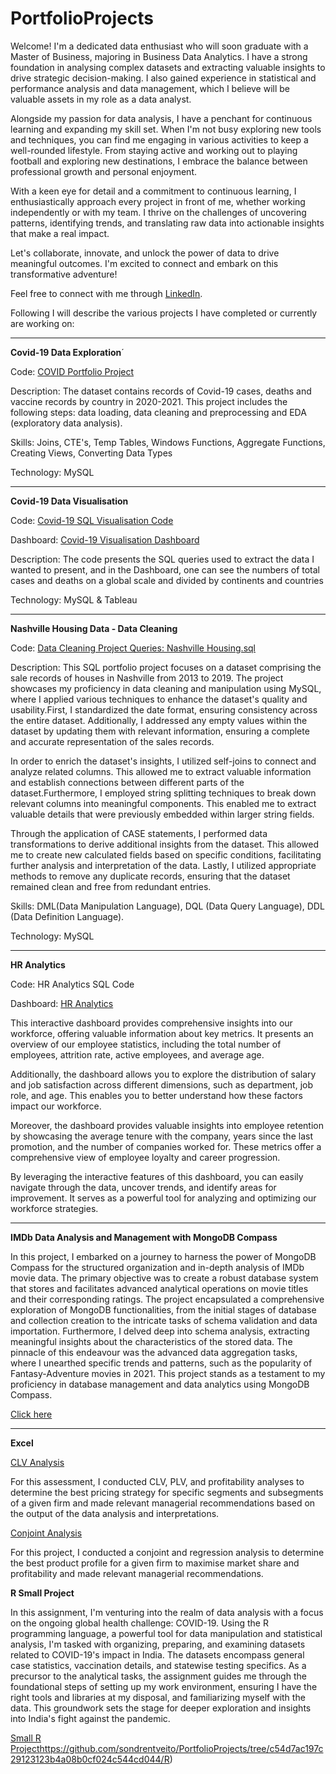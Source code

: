 # PortfolioProjects

Welcome! I'm a dedicated data enthusiast who will soon graduate with a Master of Business, majoring in Business Data Analytics. I have a strong foundation in analysing complex datasets and extracting valuable insights to drive strategic decision-making. I also gained experience in statistical and performance analysis and data management, which I believe will be valuable assets in my role as a data analyst.

Alongside my passion for data analysis, I have a penchant for continuous learning and expanding my skill set. When I'm not busy exploring new tools and techniques, you can find me engaging in various activities to keep a well-rounded lifestyle. From staying active and working out to playing football and exploring new destinations, I embrace the balance between professional growth and personal enjoyment.

With a keen eye for detail and a commitment to continuous learning, I enthusiastically approach every project in front of me, whether working independently or with my team. I thrive on the challenges of uncovering patterns, identifying trends, and translating raw data into actionable insights that make a real impact.

Let's collaborate, innovate, and unlock the power of data to drive meaningful outcomes. I'm excited to connect and embark on this transformative adventure!

Feel free to connect with me through [LinkedIn](https://www.linkedin.com/in/sondrentveito/).  


Following I will describe the various projects I have completed or currently are working on:
______________________________________________________________________________________________________

**Covid-19 Data Exploration**´

Code: [COVID Portfolio Project](https://github.com/sondrentveito/PortfolioProjects/blob/2bce2faa0054ca82640fe83a997c271e90569533/Covid-19%20Data%20Exploration.sql)

Description: The dataset contains records of Covid-19 cases, deaths and vaccine records by country in 2020-2021. This project includes the following steps: data loading, data cleaning and preprocessing and EDA (exploratory data analysis).

Skills: Joins, CTE's, Temp Tables, Windows Functions, Aggregate Functions, Creating Views, Converting Data Types

Technology: MySQL
______________________________________________________________________________________________________

**Covid-19 Data Visualisation**

Code: [Covid-19 SQL Visualisation Code](https://github.com/sondrentveito/PortfolioProjects/blob/9d31595318ef267344be21b72ee61874ab04c3d7/Covid-19%20Visualisation%20SQL%20Code.sql)

Dashboard: [Covid-19 Visualisation Dashboard](https://public.tableau.com/views/Covid19_Dashboard_16882610166920/Dashboard1?:language=en-US&:display_count=n&:origin=viz_share_link)

Description: The code presents the SQL queries used to extract the data I wanted to present, and in the Dashboard, one can see the numbers of total cases and deaths on a global scale and divided by continents and countries  

Technology: MySQL & Tableau
______________________________________________________________________________________________________

**Nashville Housing Data - Data Cleaning**

Code: [Data Cleaning Project Queries: Nashville Housing.sql](https://github.com/sondrentveito/PortfolioProjects/blob/f6cea26536c1f40c0f529ab5e64c08cf50baa357/HousingData_DataCleaning.sql)

Description: This SQL portfolio project focuses on a dataset comprising the sale records of houses in Nashville from 2013 to 2019. The project showcases my proficiency in data cleaning and manipulation using MySQL, where I applied various techniques to enhance the dataset's quality and usability.First, I standardized the date format, ensuring consistency across the entire dataset. Additionally, I addressed any empty values within the dataset by updating them with relevant information, ensuring a complete and accurate representation of the sales records.

In order to enrich the dataset's insights, I utilized self-joins to connect and analyze related columns. This allowed me to extract valuable information and establish connections between different parts of the dataset.Furthermore, I employed string splitting techniques to break down relevant columns into meaningful components. This enabled me to extract valuable details that were previously embedded within larger string fields.

Through the application of CASE statements, I performed data transformations to derive additional insights from the dataset. This allowed me to create new calculated fields based on specific conditions, facilitating further analysis and interpretation of the data. Lastly, I utilized appropriate methods to remove any duplicate records, ensuring that the dataset remained clean and free from redundant entries.

Skills: DML(Data Manipulation Language), DQL (Data Query Language), DDL (Data Definition Language).

Technology: MySQL
______________________________________________________________________________________________________

**HR Analytics**

Code: HR Analytics SQL Code

Dashboard: [HR Analytics](https://public.tableau.com/views/hr_analytics_/Dashboard1?:language=en-US&publish=yes&:display_count=n&:origin=viz_share_link)

This interactive dashboard provides comprehensive insights into our workforce, offering valuable information about key metrics. It presents an overview of our employee statistics, including the total number of employees, attrition rate, active employees, and average age.

Additionally, the dashboard allows you to explore the distribution of salary and job satisfaction across different dimensions, such as department, job role, and age. This enables you to better understand how these factors impact our workforce.

Moreover, the dashboard provides valuable insights into employee retention by showcasing the average tenure with the company, years since the last promotion, and the number of companies worked for. These metrics offer a comprehensive view of employee loyalty and career progression.

By leveraging the interactive features of this dashboard, you can easily navigate through the data, uncover trends, and identify areas for improvement. It serves as a powerful tool for analyzing and optimizing our workforce strategies.
______________________________________________________________________________________________________

**IMDb Data Analysis and Management with MongoDB Compass**

In this project, I embarked on a journey to harness the power of MongoDB Compass for the structured organization and in-depth analysis of IMDb movie data. The primary objective was to create a robust database system that stores and facilitates advanced analytical operations on movie titles and their corresponding ratings. The project encapsulated a comprehensive exploration of MongoDB functionalities, from the initial stages of database and collection creation to the intricate tasks of schema validation and data importation. Furthermore, I delved deep into schema analysis, extracting meaningful insights about the characteristics of the stored data. The pinnacle of this endeavour was the advanced data aggregation tasks, where I unearthed specific trends and patterns, such as the popularity of Fantasy-Adventure movies in 2021. This project stands as a testament to my proficiency in database management and data analytics using MongoDB Compass.

[Click here](https://github.com/sondrentveito/PortfolioProjects/blob/fad51ac17f188cd30c8e5d5d06b88442ac74fbdc/MongoDB%20Portfolio%20IMDb.docx)

______________________________________________________________________________________________________

**Excel**

[CLV Analysis](https://github.com/sondrentveito/PortfolioProjects/blob/2abcd570006a37238fbad300398eb8816c74377b/Excel/CLV%20Analysis.xlsx
)

For this assessment, I conducted CLV, PLV, and profitability analyses to determine the best pricing strategy for specific segments and subsegments of a given firm and made relevant managerial recommendations based on the output of the data analysis and interpretations.

[Conjoint Analysis](https://github.com/sondrentveito/PortfolioProjects/blob/d643e9c52b765085c3e3d8df34f2a0500be892ae/Excel/Conjoint%20%2B%20Regression%20Analysis.xlsx)

For this project, I conducted a conjoint and regression analysis to determine the best product profile for a given firm to maximise market share and profitability and made relevant managerial recommendations.

**R Small Project**

In this assignment, I'm venturing into the realm of data analysis with a focus on the ongoing global health challenge: COVID-19. Using the R programming language, a powerful tool for data manipulation and statistical analysis, I'm tasked with organizing, preparing, and examining datasets related to COVID-19's impact in India. The datasets encompass general case statistics, vaccination details, and statewise testing specifics. As a precursor to the analytical tasks, the assignment guides me through the foundational steps of setting up my work environment, ensuring I have the right tools and libraries at my disposal, and familiarizing myself with the data. This groundwork sets the stage for deeper exploration and insights into India's fight against the pandemic.

[Small R Project](https://github.com/sondrentveito/PortfolioProjects/tree/c54d7ac197c29123123b4a08b0cf024c544cd044/R)https://github.com/sondrentveito/PortfolioProjects/tree/c54d7ac197c29123123b4a08b0cf024c544cd044/R)


